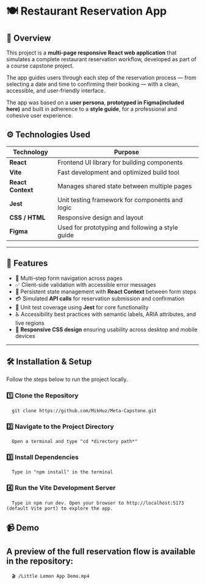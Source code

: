 # 🍽️ Restaurant Reservation App

## 🧭 Overview

This project is a **multi-page responsive React web application** that simulates a complete restaurant reservation workflow, developed as part of a course capstone project.  

The app guides users through each step of the reservation process — from selecting a date and time to confirming their booking — with a clean, accessible, and user-friendly interface.  

The app was based on a **user persona**, **prototyped in Figma(included here)** and built in adherence to a **style guide**, for a professional and cohesive user experience.

## ⚙️ Technologies Used

| Technology | Purpose |
|-------------|----------|
| **React** | Frontend UI library for building components |
| **Vite** | Fast development and optimized build tool |
| **React Context** | Manages shared state between multiple pages |
| **Jest** | Unit testing framework for components and logic |
| **CSS / HTML** | Responsive design and layout |
| **Figma** | Used for prototyping and following a style guide |

---

## 🌟 Features

- 🧩 Multi-step form navigation across pages  
- ✅ Client-side validation with accessible error messages  
- 🔄 Persistent state management with **React Context** between form steps  
- 💳 Simulated **API calls** for reservation submission and confirmation  
- 🧪 Unit test coverage using **Jest** for core functionality  
- ♿ Accessibility best practices with semantic labels, ARIA attributes, and live regions  
- 📱 **Responsive CSS design** ensuring usability across desktop and mobile devices  

---

## 🛠️ Installation & Setup

Follow the steps below to run the project locally.

### 1️⃣ Clone the Repository
      git clone https://github.com/MikHuz/Meta-Capstone.git

### 2️⃣ Navigate to the Project Directory
      Open a terminal and type "cd *directory path*"

### 3️⃣ Install Dependencies
      Type in "npm install" in the terminal

### 4️⃣ Run the Vite Development Server
      Type in npm run dev. Open your browser to http://localhost:5173 (default Vite port) to explore the app.

## 📹 Demo

## A preview of the full reservation flow is available in the repository:
      🎬 /Little Lemon App Demo.mp4
